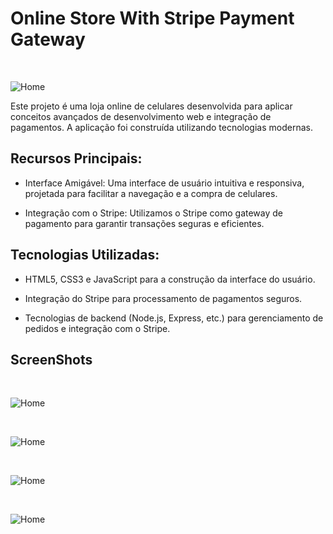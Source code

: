 <div>

# Online Store With Stripe Payment Gateway

<br />

![Home](./screenshots/1.png)

</div>
Este projeto é uma loja online de celulares desenvolvida para aplicar conceitos avançados de desenvolvimento web e integração de pagamentos. A aplicação foi construída utilizando tecnologias modernas.

## Recursos Principais:

- Interface Amigável: Uma interface de usuário intuitiva e responsiva, projetada para facilitar a navegação e a compra de celulares.

- Integração com o Stripe: Utilizamos o Stripe como gateway de pagamento para garantir transações seguras e eficientes.

## Tecnologias Utilizadas:

- HTML5, CSS3 e JavaScript para a construção da interface do usuário.

- Integração do Stripe para processamento de pagamentos seguros.

- Tecnologias de backend (Node.js, Express, etc.) para gerenciamento de pedidos e integração com o Stripe.

## ScreenShots

<br />

![Home](./screenshots/1.png)

<br />

![Home](./screenshots/2.png)

<br />

![Home](./screenshots/3.png)

<br />

![Home](./screenshots/4.png)

